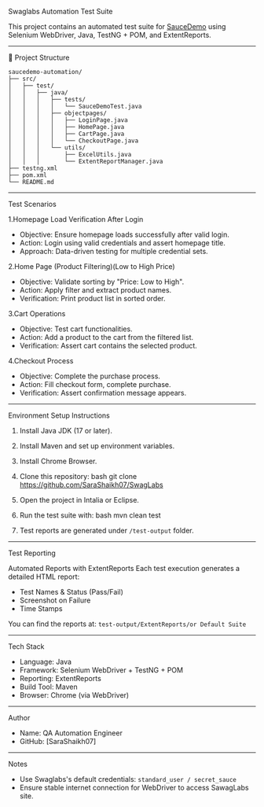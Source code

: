 
Swaglabs Automation Test Suite

This project contains an automated test suite for [SauceDemo](https://www.saucedemo.com/v1/) using Selenium WebDriver, Java, TestNG + POM, and ExtentReports.

---

 📂 Project Structure

```
saucedemo-automation/
├── src/
│   ├── test/
│   │   ├── java/
│   │   │   ├── tests/
│   │   │   │   └── SauceDemoTest.java
│   │   │   ├── objectpages/
│   │   │   │   ├── LoginPage.java
│   │   │   │   ├── HomePage.java
│   │   │   │   ├── CartPage.java
│   │   │   │   └── CheckoutPage.java
│   │   │   └── utils/
│   │   │       ├── ExcelUtils.java
│   │   │       └── ExtentReportManager.java
├── testng.xml
├── pom.xml
└── README.md
```

---

Test Scenarios

1.Homepage Load Verification After Login
- Objective: Ensure homepage loads successfully after valid login.
- Action: Login using valid credentials and assert homepage title.
- Approach: Data-driven testing for multiple credential sets.

2.Home Page (Product Filtering)(Low to High Price)
- Objective: Validate sorting by "Price: Low to High".
- Action: Apply filter and extract product names.
- Verification: Print product list in sorted order.

3.Cart Operations
- Objective: Test cart functionalities.
- Action: Add a product to the cart from the filtered list.
- Verification: Assert cart contains the selected product.

4.Checkout Process
- Objective: Complete the purchase process.
- Action: Fill checkout form, complete purchase.
- Verification: Assert confirmation message appears.

---

 Environment Setup Instructions

1. Install Java JDK (17 or later).
2. Install Maven and set up environment variables.
3. Install Chrome Browser.
4. Clone this repository:
bash
git clone https://github.com/SaraShaikh07/SwagLabs

5. Open the project in Intalia or Eclipse.
6. Run the test suite with:
bash
mvn clean test

7. Test reports are generated under `/test-output` folder.

---

Test Reporting

 Automated Reports with ExtentReports
Each test execution generates a detailed HTML report:
- Test Names & Status (Pass/Fail)
- Screenshot on Failure
- Time Stamps

You can find the reports at: `test-output/ExtentReports/or Default Suite`

---

Tech Stack

- Language: Java
- Framework: Selenium WebDriver + TestNG + POM
- Reporting: ExtentReports
- Build Tool: Maven
- Browser: Chrome (via WebDriver)

---

Author

- Name: QA Automation Engineer
- GitHub: [SaraShaikh07]

---

Notes

- Use Swaglabs's default credentials: `standard_user / secret_sauce`
- Ensure stable internet connection for WebDriver to access SawagLabs site.
